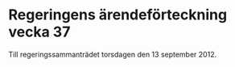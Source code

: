 # Regeringens ärendeförteckning vecka 37

Till regeringssammanträdet torsdagen den 13 september 2012.
